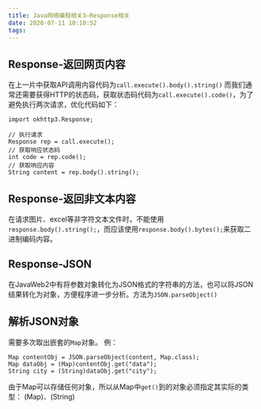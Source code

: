 ```yaml
---
title: Java网络编程相关3—Response相关
date: 2020-07-11 10:10:52
tags:
---
```

## Response-返回网页内容
在上一片中获取API调用内容代码为`call.execute().body().string()`
而我们通常还需要获得HTTP的状态码，获取状态码代码为`call.execute().code()`，为了避免执行两次请求，优化代码如下：
```
import okhttp3.Response;

// 执行请求
Response rep = call.execute();
// 获取响应状态码
int code = rep.code();
// 获取响应内容
String content = rep.body().string();
```

## Response-返回非文本内容
在请求图片、excel等非字符文本文件时，不能使用`response.body().string();`，而应该使用`response.body().bytes();`来获取二进制编码内容。

## Response-JSON
在JavaWeb2中有将参数对象转化为JSON格式的字符串的方法，也可以将JSON结果转化为对象，方便程序进一步分析。方法为`JSON.parseObject()`

## 解析JSON对象
需要多次取出嵌套的`Map`对象。 例：
```
Map contentObj = JSON.parseObject(content, Map.class);
Map dataObj = (Map)contentObj.get("data");
String city = (String)dataObj.get("city");
```
由于Map可以存储任何对象，所以从Map中`get()`到的对象必须指定其实际的类型： (Map)、(String)